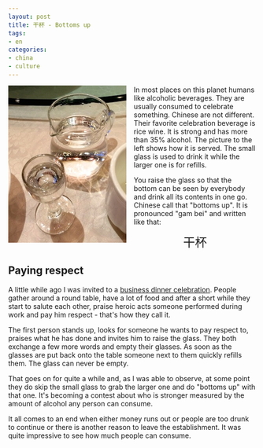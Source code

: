 ```yaml
---
layout: post
title: 干杯 - Bottoms up
tags:
- en
categories:
- china
- culture
---
```

<img src="/img/posts/gambei.jpg" align="left" style="margin-right: 15px; margin-bottom: 15px">

In most places on this planet humans like alcoholic beverages. They are usually consumed to celebrate something. Chinese are not different. Their favorite celebration beverage is rice wine. It is strong and has more than 35% alcohol. The picture to the left shows how it is served. The small glass is used to drink it while the larger one is for refills.

You raise the glass so that the bottom can be seen by everybody and drink all its contents in one go. Chinese call that "bottoms up". It is pronounced "gam bei" and written like that:

<center><font size="+2">干杯</font></center>

## Paying respect

A little while ago I was invited to a [business dinner celebration](/2014/06/24/day-3-chinese-business-dinner.html). People gather around a round table, have a lot of food and after a short while they start to salute each other, praise heroic acts someone performed during work and pay him respect - that's how they call it.

The first person stands up, looks for someone he wants to pay respect to, praises what he has done and invites him to raise the glass. They both exchange a few more words and empty their glasses. As soon as the glasses are put back onto the table someone next to them quickly refills them. The glass can never be empty.

That goes on for quite a while and, as I was able to observe, at some point they do skip the small glass to grab the larger one and do "bottoms up" with that one. It's becoming a contest about who is stronger measured by the amount of alcohol any person can consume.

It all comes to an end when either money runs out or people are too drunk to continue or there is another reason to leave the establishment. It was quite impressive to see how much people can consume.
<br all="clear"/>
